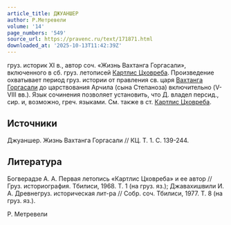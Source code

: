 ```yaml
---
article_title: ДЖУАНШЕР
author: Р.Метревели
volume: '14'
page_numbers: '549'
source_url: https://pravenc.ru/text/171871.html
downloaded_at: '2025-10-13T11:42:39Z'
---
```


груз. историк XI в., автор соч. «Жизнь Вахтанга Горгасали», включенного в сб. груз. летописей [Картлис Цховреба](<https://pravenc.ru/text/Картлис Цховреба.html>). Произведение охватывает период груз. истории от правления св. царя [Вахтанга Горгасали](<https://pravenc.ru/text/Вахтанг Горгасали.html>) до царствования Арчила (сына Степаноза) включительно (V-VIII вв.). Язык сочинения позволяет установить, что Д. владел персид., сир. и, возможно, греч. языками. См. также в ст. [Картлис Цховреба](<https://pravenc.ru/text/Картлис Цховреба.html>).

## Источники

Джуаншер. Жизнь Вахтанга Горгасали // КЦ. Т. 1. С. 139-244.

## Литература

Богверадзе А. А. Первая летопись «Картлис Цховреба» и ее автор // Груз. историография. Тбилиси, 1968. Т. 1 (на груз. яз.); Джавахишвили И. А. Древнегруз. историческая лит-ра // Собр. соч. Тбилиси, 1977. Т. 8 (на груз. яз.).

Р.  Метревели
